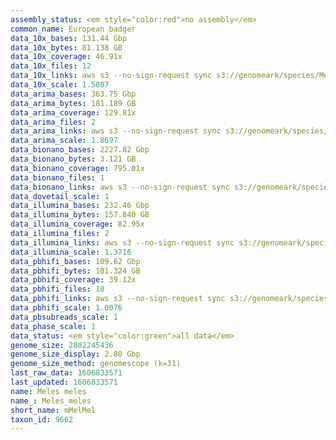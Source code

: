 ```yaml
---
assembly_status: <em style="color:red">no assembly</em>
common_name: European badger
data_10x_bases: 131.44 Gbp
data_10x_bytes: 81.138 GB
data_10x_coverage: 46.91x
data_10x_files: 12
data_10x_links: aws s3 --no-sign-request sync s3://genomeark/species/Meles_meles/mMelMel3/genomic_data/10x/ .<br>
data_10x_scale: 1.5087
data_arima_bases: 363.75 Gbp
data_arima_bytes: 181.189 GB
data_arima_coverage: 129.81x
data_arima_files: 2
data_arima_links: aws s3 --no-sign-request sync s3://genomeark/species/Meles_meles/mMelMel3/genomic_data/arima/ .<br>
data_arima_scale: 1.8697
data_bionano_bases: 2227.82 Gbp
data_bionano_bytes: 3.121 GB
data_bionano_coverage: 795.01x
data_bionano_files: 1
data_bionano_links: aws s3 --no-sign-request sync s3://genomeark/species/Meles_meles/mMelMel3/genomic_data/bionano/ .<br>
data_dovetail_scale: 1
data_illumina_bases: 232.46 Gbp
data_illumina_bytes: 157.840 GB
data_illumina_coverage: 82.95x
data_illumina_files: 2
data_illumina_links: aws s3 --no-sign-request sync s3://genomeark/species/Meles_meles/mMelMel1/genomic_data/illumina/ .<br>aws s3 --no-sign-request sync s3://genomeark/species/Meles_meles/mMelMel2/genomic_data/illumina/ .<br>
data_illumina_scale: 1.3716
data_pbhifi_bases: 109.62 Gbp
data_pbhifi_bytes: 101.324 GB
data_pbhifi_coverage: 39.12x
data_pbhifi_files: 10
data_pbhifi_links: aws s3 --no-sign-request sync s3://genomeark/species/Meles_meles/mMelMel3/genomic_data/pacbio/ . --exclude "*subreads.bam*"<br>
data_pbhifi_scale: 1.0076
data_pbsubreads_scale: 1
data_phase_scale: 1
data_status: <em style="color:green">all data</em>
genome_size: 2802245436
genome_size_display: 2.80 Gbp
genome_size_method: genomescope (k=31)
last_raw_data: 1606833571
last_updated: 1606833571
name: Meles meles
name_: Meles_meles
short_name: mMelMel
taxon_id: 9662
---
```

